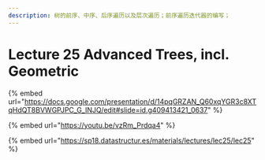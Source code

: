 ```yaml
---
description: 树的前序、中序、后序遍历以及层次遍历；前序遍历迭代器的编写；
---
```


# Lecture 25 Advanced Trees, incl. Geometric



{% embed url="https://docs.google.com/presentation/d/14pqGRZAN_Q60xqYGR3c8XTqHdQT8BVWGPJPC_G_INJQ/edit#slide=id.g409413421_0637" %}

{% embed url="https://youtu.be/vzRm_Prdqa4" %}

{% embed url="https://sp18.datastructur.es/materials/lectures/lec25/lec25" %}

